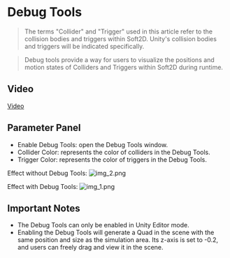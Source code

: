 # Debug Tools

> The terms "Collider" and "Trigger" used in this article refer to the collision bodies and triggers within Soft2D. Unity's collision bodies and triggers will be indicated specifically.

> Debug tools provide a way for users to visualize the positions and motion states of Colliders and Triggers within Soft2D during runtime.

## Video

[Video](../../GIFs/DebugTools.mp4) 

## Parameter Panel

- Enable Debug Tools: open the Debug Tools window.
- Collider Color: represents the color of colliders in the Debug Tools.
- Trigger Color: represents the color of triggers in the Debug Tools.

Effect without Debug Tools:
![img_2.png](img_2.png)

Effect with Debug Tools:
![img_1.png](img_1.png)

## Important Notes

- The Debug Tools can only be enabled in Unity Editor mode.
- Enabling the Debug Tools will generate a Quad in the scene with the same position and size as the simulation area. Its z-axis is set to -0.2, and users can freely drag and view it in the scene.